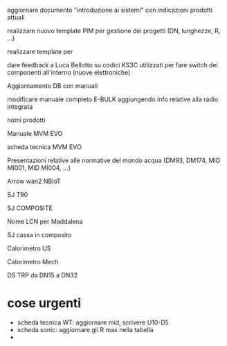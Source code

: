 aggiornare documento "introduzione ai sistemi" con indicazioni prodotti attuali

realizzare nuovo template PIM per gestione dei progetti (DN, lunghezze, R, ...)

realizzare template per

dare feedback a Luca Bellotto su codici KS3C utilizzati per fare switch dei componenti all'interno (nuove elettroniche)

Aggiornamento DB con manuali

modificare manuale completo E-BULK aggiungendo info relative alla radio integrata

nomi prodotti

Manuale MVM EVO

scheda tecnica MVM EVO

Presentazioni relative alle normative del mondo acqua (DM93, DM174, MID MI001, MID MI004, ...)

Arrow wan2 NBIoT

SJ T90

SJ COMPOSITE

Nome LCN per Maddalena

SJ cassa in composito

Calorimetro US

Calorimetro Mech

DS TRP da DN15 a DN32

# cose urgenti

- scheda tecnica WT: aggiornare mid, scrivere U10-D5
- scheda sonic: aggiornare gli R max nella tabella
- 